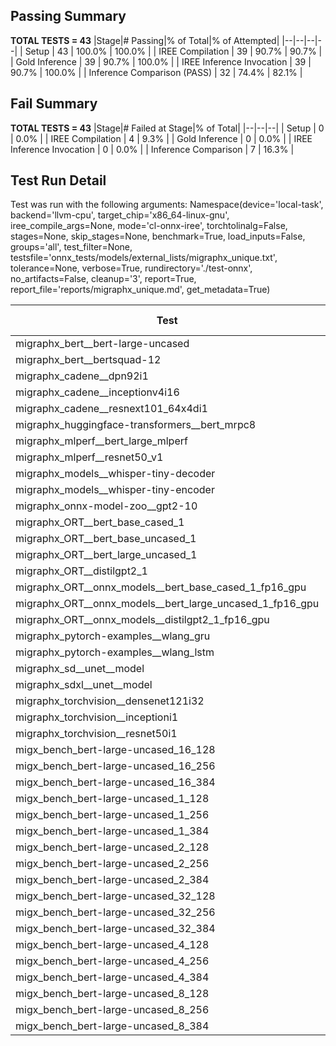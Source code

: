 ## Passing Summary

**TOTAL TESTS = 43**
|Stage|# Passing|% of Total|% of Attempted|
|--|--|--|--|
| Setup | 43 | 100.0% | 100.0% |
| IREE Compilation | 39 | 90.7% | 90.7% |
| Gold Inference | 39 | 90.7% | 100.0% |
| IREE Inference Invocation | 39 | 90.7% | 100.0% |
| Inference Comparison (PASS) | 32 | 74.4% | 82.1% |
## Fail Summary

**TOTAL TESTS = 43**
|Stage|# Failed at Stage|% of Total|
|--|--|--|
| Setup | 0 | 0.0% |
| IREE Compilation | 4 | 9.3% |
| Gold Inference | 0 | 0.0% |
| IREE Inference Invocation | 0 | 0.0% |
| Inference Comparison | 7 | 16.3% |
## Test Run Detail
Test was run with the following arguments:
Namespace(device='local-task', backend='llvm-cpu', target_chip='x86_64-linux-gnu', iree_compile_args=None, mode='cl-onnx-iree', torchtolinalg=False, stages=None, skip_stages=None, benchmark=True, load_inputs=False, groups='all', test_filter=None, testsfile='onnx_tests/models/external_lists/migraphx_unique.txt', tolerance=None, verbose=True, rundirectory='./test-onnx', no_artifacts=False, cleanup='3', report=True, report_file='reports/migraphx_unique.md', get_metadata=True)

| Test | Exit Status | Mean Benchmark Time (ms) | Notes |
|--|--|--|--|
| migraphx_bert__bert-large-uncased | PASS | 377.6139272376895 | |
| migraphx_bert__bertsquad-12 | compilation | None | |
| migraphx_cadene__dpn92i1 | PASS | 208.45775658057792 | |
| migraphx_cadene__inceptionv4i16 | PASS | 5393.271405249834 | |
| migraphx_cadene__resnext101_64x4di1 | PASS | 314.0392638742924 | |
| migraphx_huggingface-transformers__bert_mrpc8 | PASS | 426.5687478085359 | |
| migraphx_mlperf__bert_large_mlperf | Numerics | 495.6641097863515 | |
| migraphx_mlperf__resnet50_v1 | PASS | 98.3767761361031 | |
| migraphx_models__whisper-tiny-decoder | PASS | 62.4791361165769 | |
| migraphx_models__whisper-tiny-encoder | Numerics | 238.65653036369216 | |
| migraphx_onnx-model-zoo__gpt2-10 | compilation | None | |
| migraphx_ORT__bert_base_cased_1 | PASS | 196.41414201921884 | |
| migraphx_ORT__bert_base_uncased_1 | PASS | 1155.6163057684898 | |
| migraphx_ORT__bert_large_uncased_1 | PASS | 601.0846899201472 | |
| migraphx_ORT__distilgpt2_1 | PASS | 869.2971089233955 | |
| migraphx_ORT__onnx_models__bert_base_cased_1_fp16_gpu | Numerics | 189.2694093597432 | |
| migraphx_ORT__onnx_models__bert_large_uncased_1_fp16_gpu | Numerics | 555.5934067815542 | |
| migraphx_ORT__onnx_models__distilgpt2_1_fp16_gpu | Numerics | 89.04421036796909 | |
| migraphx_pytorch-examples__wlang_gru | PASS | 67.7520629018545 | |
| migraphx_pytorch-examples__wlang_lstm | PASS | 21.894928437095505 | |
| migraphx_sd__unet__model | import_model | None | |
| migraphx_sdxl__unet__model | import_model | None | |
| migraphx_torchvision__densenet121i32 | PASS | 1576.2840521832306 | |
| migraphx_torchvision__inceptioni1 | PASS | 214.17161573966345 | |
| migraphx_torchvision__resnet50i1 | PASS | 94.57619721069932 | |
| migx_bench_bert-large-uncased_16_128 | PASS | 1604.493122547865 | |
| migx_bench_bert-large-uncased_16_256 | PASS | 5498.6971492568655 | |
| migx_bench_bert-large-uncased_16_384 | Numerics | 9633.340127766132 | |
| migx_bench_bert-large-uncased_1_128 | PASS | 152.67208373794952 | |
| migx_bench_bert-large-uncased_1_256 | PASS | 269.8789820488956 | |
| migx_bench_bert-large-uncased_1_384 | PASS | 368.50447797526914 | |
| migx_bench_bert-large-uncased_2_128 | PASS | 243.63011225230161 | |
| migx_bench_bert-large-uncased_2_256 | PASS | 453.87519150972366 | |
| migx_bench_bert-large-uncased_2_384 | PASS | 655.5957576880852 | |
| migx_bench_bert-large-uncased_32_128 | PASS | 5181.773082042733 | |
| migx_bench_bert-large-uncased_32_256 | PASS | 13647.903878862659 | |
| migx_bench_bert-large-uncased_32_384 | Numerics | 23623.54091865321 | |
| migx_bench_bert-large-uncased_4_128 | PASS | 455.54695402582485 | |
| migx_bench_bert-large-uncased_4_256 | PASS | 790.9880553682646 | |
| migx_bench_bert-large-uncased_4_384 | PASS | 1251.8018254389365 | |
| migx_bench_bert-large-uncased_8_128 | PASS | 735.2488885323206 | |
| migx_bench_bert-large-uncased_8_256 | PASS | 1686.9258067260187 | |
| migx_bench_bert-large-uncased_8_384 | PASS | 3446.110574528575 | |
